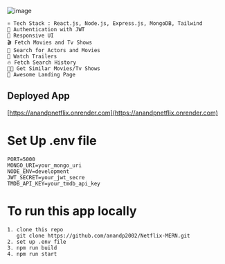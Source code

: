 ![image](https://github.com/user-attachments/assets/50ba6881-7168-42e2-b7f2-bcec49a4f1ba)

    ⚛️ Tech Stack : React.js, Node.js, Express.js, MongoDB, Tailwind
    🔐 Authentication with JWT
    📱 Responsive UI
    🎬 Fetch Movies and Tv Shows
    🔎 Search for Actors and Movies
    🎥 Watch Trailers
    🔥 Fetch Search History
    🐱‍👤 Get Similar Movies/Tv Shows
    💙 Awesome Landing Page

## Deployed App

[https://anandpnetflix.onrender.com](https://anandpnetflix.onrender.com)


# Set Up .env file
    PORT=5000
    MONGO_URI=your_mongo_uri
    NODE_ENV=development
    JWT_SECRET=your_jwt_secre
    TMDB_API_KEY=your_tmdb_api_key

# To run this app locally
    1. clone this repo 
       git clone https://github.com/anandp2002/Netflix-MERN.git
    2. set up .env file
    3. npm run build
    4. npm run start
